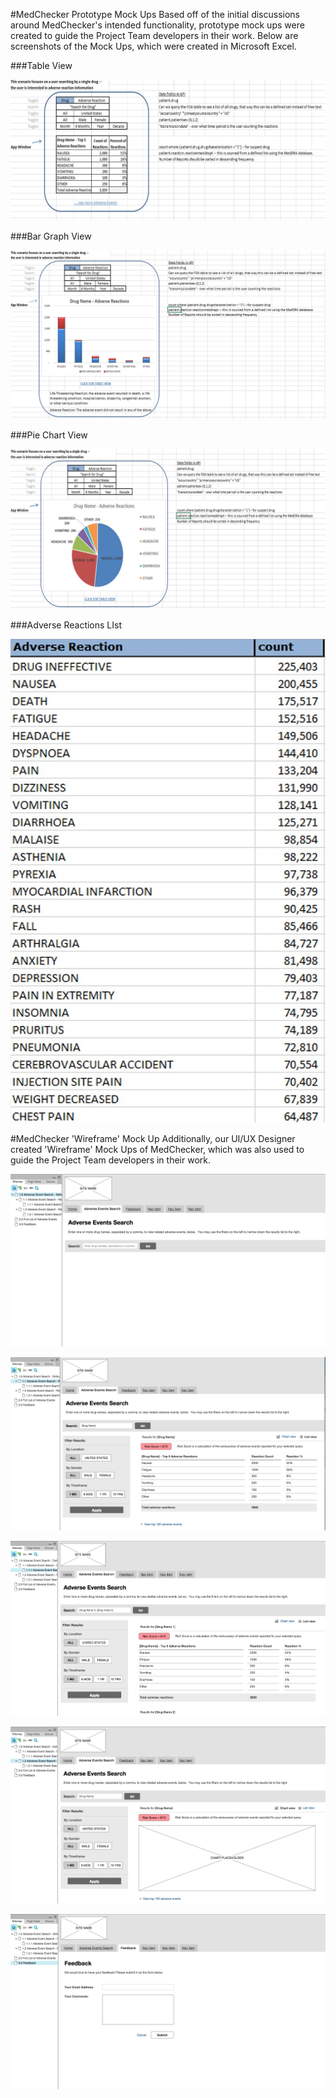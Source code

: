 #MedChecker Prototype Mock Ups
Based off of the initial discussions around MedChecker's intended functionality, prototype mock ups were created to guide the Project Team developers in their work. Below are screenshots of the Mock Ups, which were created in Microsoft Excel.

###Table View

![MedChecker Table View](https://github.com/IBCDBS/medchecker/blob/master/agile_project_docs/assets/mockup_table.jpg)

###Bar Graph View

![MedChecker Bar Graph View](https://github.com/IBCDBS/medchecker/blob/master/agile_project_docs/assets/mockup_bargraph.jpg)

###Pie Chart View

![MedChecker Pie Chart View](https://github.com/IBCDBS/medchecker/blob/master/agile_project_docs/assets/mockup_piechart.jpg)

###Adverse Reactions LIst

![MedChecker Bar Graph View](https://github.com/IBCDBS/medchecker/blob/master/agile_project_docs/assets/mockup_reactionslist.jpg)

#MedChecker 'Wireframe' Mock Up
Additionally, our UI/UX Designer created 'Wireframe' Mock Ups of MedChecker, which was also used to guide the Project Team developers in their work.

![MedChecker Wireframe Mock Up](https://github.com/IBCDBS/medchecker/blob/master/agile_project_docs/assets/wireframe_mockup2.png)

![MedChecker Wireframe Mock Up](https://github.com/IBCDBS/medchecker/blob/master/agile_project_docs/assets/wireframe_mockup3.png)

![MedChecker Wireframe Mock Up](https://github.com/IBCDBS/medchecker/blob/master/agile_project_docs/assets/wireframe_mockup4.png)

![MedChecker Wireframe Mock Up](https://github.com/IBCDBS/medchecker/blob/master/agile_project_docs/assets/wireframe_mockup5.png)

![MedChecker Wireframe Mock Up](https://github.com/IBCDBS/medchecker/blob/master/agile_project_docs/assets/wireframe_mockup6.png)